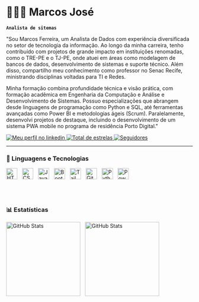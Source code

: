 # 👩🏻‍💻 Marcos José

**`Analista de sitemas`**

"Sou Marcos Ferreira, um Analista de Dados com experiência diversificada no setor de tecnologia da informação. Ao longo da minha carreira, tenho contribuído com projetos de grande impacto em instituições renomadas, como o TRE-PE e o TJ-PE, onde atuei em áreas como modelagem de bancos de dados, desenvolvimento de sistemas e suporte técnico. Além disso, compartilho meu conhecimento como professor no Senac Recife, ministrando disciplinas voltadas para TI e Redes.

Minha formação combina profundidade técnica e visão prática, com formação acadêmica em Engenharia da Computação e Análise e Desenvolvimento de Sistemas. Possuo especializações que abrangem desde linguagens de programação como Python e SQL, até ferramentas avançadas como Power BI e metodologias ágeis (Scrum). Paralelamente, desenvolvi projetos de destaque, incluindo o desenvolvimento de um sistema PWA mobile no programa de residência Porto Digital."


<p align="left">
    <a href="https://www.linkedin.com/in/marcos-ferreira-silva/">
            <img 
                alt="Meu perfil no linkedin" 
                title="Meu perfil no linkedin" 
                src="https://custom-icon-badges.demolab.com/badge/-LinkedIn-blue?style=for-the-badge&logo=linkedin&logoColor=white
                "
            />
    <a href="https://github.com/MarcosJose15?tab=repositories&sort=stargazers">
        <img 
            alt="Total de estrelas" 
            title="Total de estrelas GitHub" 
            src="https://custom-icon-badges.demolab.com/github/stars/marcosjose15?color=55960c&style=for-the-badge&labelColor=488207&logo=star&label=estrelas"
        />
    </a>
    <a href="https://github.com/marcosjose15?tab=followers">
        <img 
            alt="Seguidores" 
            title="Me siga no GitHub" 
            src="https://custom-icon-badges.demolab.com/github/followers/marcosjose15?color=236ad3&labelColor=1155ba&style=for-the-badge&logo=github&label=Seguidores&logoColor=white"
        />
    </a>
</p>

---

### 🤖 Linguagens e Tecnologias

<img 
    align="left" 
    alt="HTML"
    title="HTML" 
    width="30px" 
    style="padding-right: 10px;" 
    src="https://cdn.jsdelivr.net/gh/devicons/devicon@latest/icons/html5/html5-original.svg" 
/>
<img 
    align="left" 
    alt="CSS" 
    title="CSS"
    width="30px" 
    style="padding-right: 10px;" 
    src="https://cdn.jsdelivr.net/gh/devicons/devicon@latest/icons/css3/css3-original.svg" 
/>
<img 
    align="left" 
    alt="JavaScript" 
    title="JavaScript"
    width="30px" 
    style="padding-right: 10px;" 
    src="https://cdn.jsdelivr.net/gh/devicons/devicon@latest/icons/javascript/javascript-original.svg" 
/>
<img 
    align="left" 
    alt="Bootstrap"
    title="Bootstrap" 
    width="30px" 
    style="padding-right: 10px;" 
    src="https://cdn.jsdelivr.net/gh/devicons/devicon@latest/icons/bootstrap/bootstrap-original.svg" 
/>
<img 
    align="left" 
    alt="Tailwind" 
    title="Tailwind"
    width="30px" 
    style="padding-right: 10px;" 
    src="https://cdn.jsdelivr.net/gh/devicons/devicon@latest/icons/tailwindcss/tailwindcss-original.svg" 
/>
<img 
    align="left" 
    alt="Git" 
    title="Git"
    width="30px" 
    style="padding-right: 10px;" 
    src="https://cdn.jsdelivr.net/gh/devicons/devicon@latest/icons/git/git-original.svg" 
/>
<img 
    align="left" 
    alt="Python" 
    title="Python"
    width="30px" 
    style="padding-right: 10px;" 
    src="https://cdn.jsdelivr.net/gh/devicons/devicon@latest/icons/python/python-original.svg" 
/>
<img
    halign="left" 
    alt="Power Bi" 
    title="Power Bi"
    width="30px" 
    style="padding-right: 10px;"
    scr="https://img.shields.io/badge/-Power%20BI-yellow?style=for-the-badge&logo=power-bi&logoColor=black"
/>

<br/>
<br/>

### 📊 Estatísticas

<p>
  <img 
    align="left" 
    alt="GitHub Stats" 
    height="200" 
    style="padding-right: 10px;" 
    src="https://github-readme-stats.vercel.app/api?username=marcosjose15&show_icons=true&theme=tokyonight&include_all_commits=true&locale=pt-br" 
  />

<img 
      align="left" 
      alt="GitHub Stats" 
      height="200" 
      src="https://github-readme-stats.vercel.app/api/top-langs/?username=marcosjose15&theme=tokyonight&layout=compact&custom_title=Tecnologias&langs_count=9"
  />

</p>
